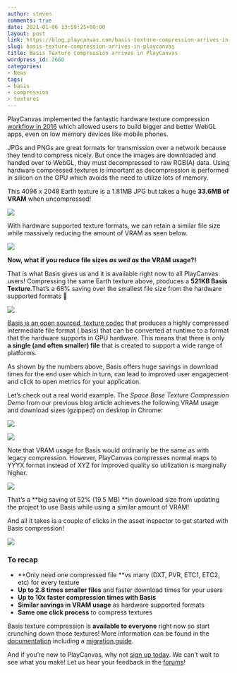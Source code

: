 ```yaml
---
author: steven
comments: true
date: 2021-01-06 13:59:25+00:00
layout: post
link: https://blog.playcanvas.com/basis-texture-compression-arrives-in-playcanvas/
slug: basis-texture-compression-arrives-in-playcanvas
title: Basis Texture Compression arrives in PlayCanvas
wordpress_id: 2660
categories:
- News
tags:
- basis
- compression
- textures
---
```





PlayCanvas implemented the fantastic hardware texture compression [workflow in 2016](https://blog.playcanvas.com/webgl-texture-compression-made-easy/#more-2426) which allowed users to build bigger and better WebGL apps, even on low memory devices like mobile phones.  
  
JPGs and PNGs are great formats for transmission over a network because they tend to compress nicely. But once the images are downloaded and handed over to WebGL, they must decompressed to raw RGB(A) data. Using hardware compressed textures is important as decompression is performed in silicon on the GPU which avoids the need to utilize lots of memory.  
  
This 4096 x 2048 Earth texture is a 1.81MB JPG but takes a huge **33.6MB of VRAM** when uncompressed!







![](https://blog.playcanvas.com/wp-content/uploads/2020/12/Earth-Color4096-1024x512.jpg)







With hardware supported texture formats, we can retain a similar file size while massively reducing the amount of VRAM as seen below.







![](https://blog.playcanvas.com/wp-content/uploads/2020/12/Legacy-Texture-Settings.png)







**Now, what if you reduce file sizes _as well as_ the VRAM usage?!**  
  
That is what Basis gives us and it is available right now to all PlayCanvas users! Compressing the same Earth texture above, produces a **521KB Basis Texture**.That’s a 68% saving over the smallest file size from the hardware supported formats 💪







![](https://blog.playcanvas.com/wp-content/uploads/2020/12/Basis-Texture-Settings.png)







[Basis is an open sourced, texture codec](https://github.com/BinomialLLC/basis_universal) that produces a highly compressed intermediate file format (.basis) that can be converted at runtime to a format that the hardware supports in GPU hardware. This means that there is only **a single (and often smaller) file** that is created to support a wide range of platforms.  
  
As shown by the numbers above, Basis offers huge savings in download times for the end user which in turn, can lead to improved user engagement and click to open metrics for your application.  
  
Let’s check out a real world example. The _Space Base Texture Compression Demo_ from our previous blog article achieves the following VRAM usage and download sizes (gzipped) on desktop in Chrome:







![](https://blog.playcanvas.com/wp-content/uploads/2020/12/Basis-Texture-Compression-Comparison-1024x439.jpeg)





![](https://blog.playcanvas.com/wp-content/uploads/2021/01/image-7-1024x384.png)





Note that VRAM usage for Basis would ordinarily be the same as with legacy compression. However, PlayCanvas compresses normal maps to YYYX format instead of XYZ for improved quality so utilization is marginally higher. 





![](https://blog.playcanvas.com/wp-content/uploads/2021/01/image-8-1024x384.png)





That’s a **big saving of 52% (19.5 MB) **in download size from updating the project to use Basis while using a similar amount of VRAM!  
  
And all it takes is a couple of clicks in the asset inspector to get started with Basis compression!







![](https://blog.playcanvas.com/wp-content/uploads/2020/12/enable-basis-texture-compression.gif)







### To recap







  * **Only need one compressed file **vs many (DXT, PVR, ETC1, ETC2, etc) for every texture
  * **Up to 2.8 times smaller files** and faster download times for your users
  * **Up to 10x faster compression times with Basis**
  * **Similar savings in VRAM usage** as hardware supported formats
  * **Same one click process** to compress textures






Basis texture compression is **available to everyone** right now so start crunching down those textures! More information can be found in the [documentation](http://developer.playcanvas.com/en/user-manual/assets/textures/texture-compression/) including a [migration guide](http://developer.playcanvas.com/en/user-manual/assets/textures/texture-compression/#migrating-from-legacy-to-basis-texture-compression).  
  
And if you’re new to PlayCanvas, why not [sign up today](https://playcanvas.com/). We can’t wait to see what you make! Let us hear your feedback in the [forums](https://forum.playcanvas.com/)!



